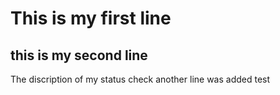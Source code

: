 # This is my first line
## this is my second line 
The discription of my status
check
another line was added
test
